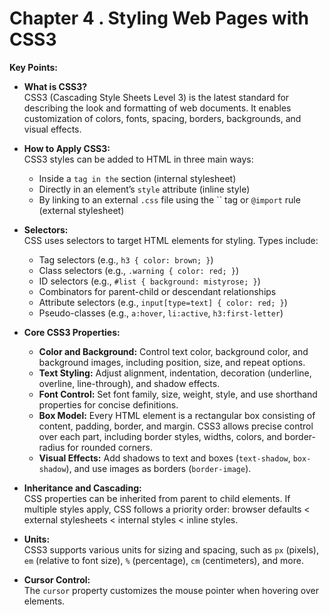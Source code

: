 # Chapter 4 . Styling Web Pages with CSS3


**Key Points:**

- **What is CSS3?**  
  CSS3 (Cascading Style Sheets Level 3) is the latest standard for describing the look and formatting of web documents. It enables customization of colors, fonts, spacing, borders, backgrounds, and visual effects.

- **How to Apply CSS3:**  
  CSS3 styles can be added to HTML in three main ways:  
  - Inside a `` tag in the `` section (internal stylesheet)  
  - Directly in an element’s `style` attribute (inline style)  
  - By linking to an external `.css` file using the `` tag or `@import` rule (external stylesheet)

- **Selectors:**  
  CSS uses selectors to target HTML elements for styling. Types include:
  - Tag selectors (e.g., `h3 { color: brown; }`)
  - Class selectors (e.g., `.warning { color: red; }`)
  - ID selectors (e.g., `#list { background: mistyrose; }`)
  - Combinators for parent-child or descendant relationships
  - Attribute selectors (e.g., `input[type=text] { color: red; }`)
  - Pseudo-classes (e.g., `a:hover`, `li:active`, `h3:first-letter`)

- **Core CSS3 Properties:**
  - **Color and Background:** Control text color, background color, and background images, including position, size, and repeat options.
  - **Text Styling:** Adjust alignment, indentation, decoration (underline, overline, line-through), and shadow effects.
  - **Font Control:** Set font family, size, weight, style, and use shorthand properties for concise definitions.
  - **Box Model:** Every HTML element is a rectangular box consisting of content, padding, border, and margin. CSS3 allows precise control over each part, including border styles, widths, colors, and border-radius for rounded corners.
  - **Visual Effects:** Add shadows to text and boxes (`text-shadow`, `box-shadow`), and use images as borders (`border-image`).

- **Inheritance and Cascading:**  
  CSS properties can be inherited from parent to child elements. If multiple styles apply, CSS follows a priority order: browser defaults < external stylesheets < internal styles < inline styles.

- **Units:**  
  CSS3 supports various units for sizing and spacing, such as `px` (pixels), `em` (relative to font size), `%` (percentage), `cm` (centimeters), and more.

- **Cursor Control:**  
  The `cursor` property customizes the mouse pointer when hovering over elements.
